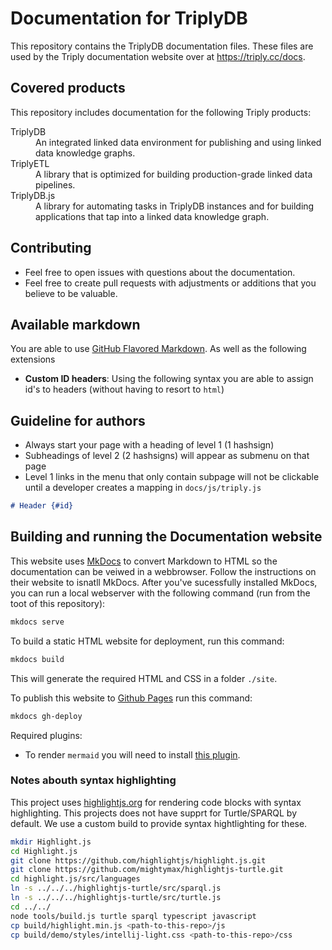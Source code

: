 # Documentation for TriplyDB

This repository contains the TriplyDB documentation files.  These files are used by the Triply documentation website over at <https://triply.cc/docs>.

## Covered products

This repository includes documentation for the following Triply products:

<dl>
  <dt>TriplyDB</dt>
  <dd>An integrated linked data environment for publishing and using linked data knowledge graphs.</dd>
  <dt>TriplyETL</dt>
  <dd>A library that is optimized for building production-grade linked data pipelines.</dd>
  <dt>TriplyDB.js</dt>
  <dd>A library for automating tasks in TriplyDB instances and for building applications that tap into a linked data knowledge graph.</dd>
</dl>

## Contributing

- Feel free to open issues with questions about the documentation.
- Feel free to create pull requests with adjustments or additions that you believe to be valuable.

## Available markdown

You are able to use [GitHub Flavored Markdown](https://github.github.com/gfm/). As well as the following extensions

- **Custom ID headers**:
Using the following syntax you are able to assign id's to headers (without having to resort to `html`)

## Guideline for authors
- Always start your page with a heading of level 1 (1 hashsign)
- Subheadings of level 2 (2 hashsigns) will appear as submenu on that page
- Level 1 links in the menu that only contain subpage will not be clickable until a developer creates a mapping in `docs/js/triply.js`


```md
# Header {#id}
```

## Building and running the Documentation website
This website uses [MkDocs](https://www.mkdocs.org/) to convert Markdown to HTML so the documentation can be veiwed in a webbrowser. Follow the instructions on their website to isnatll MkDocs. After you've sucessfully installed MkDocs, you can run a local webserver with the following command (run from the toot of this repository):
```bash
mkdocs serve
```

To build a static HTML website for deployment, run this command:
```bash
mkdocs build
```
This will generate the required HTML and CSS in a folder `./site`.

To publish this website to [Github Pages](https://triplydb.github.io/Documentation/) run this command:
```bash
mkdocs gh-deploy
```

Required plugins:
- To render `mermaid` you will need to install [this plugin](https://github.com/fralau/mkdocs-mermaid2-plugin).

### Notes abouth syntax highlighting
This project uses [highlightjs.org](https://highlightjs.org) for rendering code blocks with syntax highlighting. This projects does not have supprt for Turtle/SPARQL by default. We use a custom build to provide syntax hightlighting for these.

```bash
mkdir Highlight.js
cd Highlight.js
git clone https://github.com/highlightjs/highlight.js.git
git clone https://github.com/mightymax/highlightjs-turtle.git
cd highlight.js/src/languages
ln -s ../../../highlightjs-turtle/src/sparql.js
ln -s ../../../highlightjs-turtle/src/turtle.js
cd ../../
node tools/build.js turtle sparql typescript javascript
cp build/highlight.min.js <path-to-this-repo>/js
cp build/demo/styles/intellij-light.css <path-to-this-repo>/css
```
